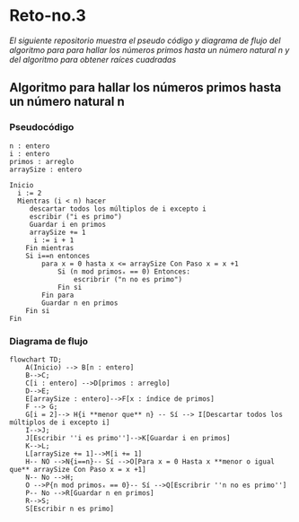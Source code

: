 # Reto-no.3
_El siguiente repositorio muestra el pseudo código y diagrama de flujo del algoritmo para para hallar los números primos hasta un número natural n y del algoritmo para obtener raíces cuadradas_

## Algoritmo para hallar los números primos hasta un número natural n
### Pseudocódigo
```pseudocode
n : entero
i : entero
primos : arreglo
arraySize : entero

Inicio
  i := 2
  Mientras (i < n) hacer
     descartar todos los múltiplos de i excepto i
	 escribir ("i es primo")
	 Guardar i en primos
	 arraySize += 1
      i := i + 1
	Fin mientras
	Si i==n entonces 
	    para x = 0 hasta x <= arraySize Con Paso x = x +1
			Si (n mod primosₓ == 0) Entonces:
			 	escribrir ("n no es primo")
			Fin si
		Fin para
	    Guardar n en primos
	Fin si
Fin
```
### Diagrama de flujo
```mermaid
flowchart TD;
    A(Inicio) --> B[n : entero]
    B-->C;
    C[i : entero] -->D[primos : arreglo]
    D-->E;
    E[arraySize : entero]-->F[x : índice de primos]
    F --> G;
    G[i = 2]--> H{i **menor que** n} -- Sí --> I[Descartar todos los múltiplos de i excepto i]
    I-->J;
    J[Escribir ''i es primo'']-->K[Guardar i en primos]
    K-->L;
    L[arraySize += 1]-->M[i += 1]
    H-- NO -->N{i==n}-- Sí -->O[Para x = 0 Hasta x **menor o igual que** arraySize Con Paso x = x +1]
    N-- No -->H;
    O -->P{n mod primosₓ == 0}-- Sí -->Q[Escribrir ''n no es primo'']
    P-- No -->R[Guardar n en primos]
    R-->S;
    S[Escribir n es primo]
```
